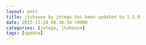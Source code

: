 ```yaml
---
layout: post
title: jtshouse by jotego has been updated to 1.5.0
date: 2023-11-24 08:30:34 +0000
categories: [jotego, jtshouse]
tags: [update]
---
```


